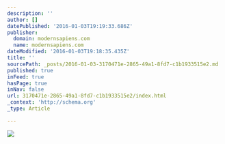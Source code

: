```yaml
---
description: ''
author: []
datePublished: '2016-01-03T19:19:33.686Z'
publisher:
  domain: modernsapiens.com
  name: modernsapiens.com
dateModified: '2016-01-03T19:18:35.435Z'
title: ''
sourcePath: _posts/2016-01-03-3170471e-2865-49a1-8fd7-c1b1933515e2.md
published: true
inFeed: true
hasPage: true
inNav: false
url: 3170471e-2865-49a1-8fd7-c1b1933515e2/index.html
_context: 'http://schema.org'
_type: Article

---
```

![](http://modernsapiens.com/wp-content/uploads/2015/01/hololens5-1024x682.jpg)
